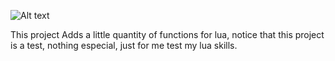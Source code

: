 ![Alt text](images/Lua-Logo_128x128(1).png)

This project Adds a little quantity of functions for lua, notice that this project is a test, nothing especial, just for me test my lua skills.
